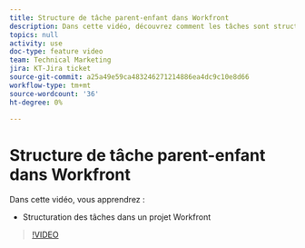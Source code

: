 ```yaml
---
title: Structure de tâche parent-enfant dans Workfront
description: Dans cette vidéo, découvrez comment les tâches sont structurées dans un projet Workfront
topics: null
activity: use
doc-type: feature video
team: Technical Marketing
jira: KT-Jira ticket
source-git-commit: a25a49e59ca483246271214886ea4dc9c10e8d66
workflow-type: tm+mt
source-wordcount: '36'
ht-degree: 0%

---
```


# Structure de tâche parent-enfant dans Workfront

Dans cette vidéo, vous apprendrez :

* Structuration des tâches dans un projet Workfront

>[!VIDEO](https://video.tv.adobe.com/v/335087/?quality=12&learn=on)